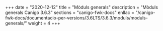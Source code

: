 +++
date        = "2020-12-12"
title       = "Mòduls generals"
description = "Mòduls generals Canigó 3.6.3"
sections    = "canigo-fwk-docs"
enllac		= "/canigo-fwk-docs/documentacio-per-versions/3.6LTS/3.6.3/moduls/moduls-generals/"
weight		= 4
+++
